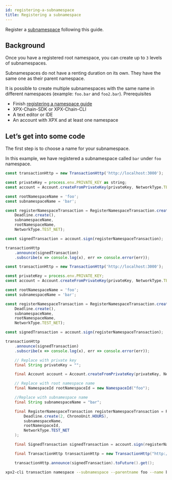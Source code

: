 ```yaml
---
id: registering-a-subnamespace
title: Registering a subnamespace
---
```

Register a [subnamespace](../../) following this guide.

## Background

Once you have a registered root namespace, you can create up to `3` levels of subnamespaces.

Subnamespaces do not have a renting duration on its own. They have the same one as their parent namespace.

It is possible to create multiple subnamespaces with the same name in different namespaces (example: `foo.bar` and `foo2.bar`).
Prerequisites

- Finish [registering a namespace guide](../namespace/registering-a-namespace.md)
- XPX-Chain-SDK or XPX-Chain-CLI
- A text editor or IDE
- An account with XPX and at least one namespace

## Let’s get into some code

The first step is to choose a name for your subnamespace.

In this example, we have registered a subnamespace called `bar` under `foo` namespace.

<!--DOCUSAURUS_CODE_TABS-->
<!--TypeScript-->
```js
const transactionHttp = new TransactionHttp('http://localhost:3000');

const privateKey = process.env.PRIVATE_KEY as string;
const account = Account.createFromPrivateKey(privateKey, NetworkType.TEST_NET);

const rootNamespaceName = 'foo';
const subnamespaceName = 'bar';

const registerNamespaceTransaction = RegisterNamespaceTransaction.createSubNamespace(
    Deadline.create(),
    subnamespaceName,
    rootNamespaceName,
    NetworkType.TEST_NET);

const signedTransaction = account.sign(registerNamespaceTransaction);

transactionHttp
    .announce(signedTransaction)
    .subscribe(x => console.log(x), err => console.error(err));
```

<!--JavaScript-->
```js
const transactionHttp = new TransactionHttp('http://localhost:3000');

const privateKey = process.env.PRIVATE_KEY;
const account = Account.createFromPrivateKey(privateKey, NetworkType.TEST_NET);

const rootNamespaceName = 'foo';
const subnamespaceName = 'bar';

const registerNamespaceTransaction = RegisterNamespaceTransaction.createSubNamespace(
    Deadline.create(),
    subnamespaceName,
    rootNamespaceName,
    NetworkType.TEST_NET);

const signedTransaction = account.sign(registerNamespaceTransaction);

transactionHttp
    .announce(signedTransaction)
    .subscribe(x => console.log(x), err => console.error(err));
```

<!--Java-->
```java
    // Replace with private key
    final String privateKey = "";

    final Account account = Account.createFromPrivateKey(privateKey, NetworkType.TEST_NET);

    // Replace with root namespace name
    final NamespaceId rootNamespaceId = new NamespaceId("foo");

    //Replace with subnamespace name
    final String subnamespaceName = "bar";

    final RegisterNamespaceTransaction registerNamespaceTransaction = RegisterNamespaceTransaction.createSubNamespace(
        Deadline.create(2, ChronoUnit.HOURS),
        subnamespaceName,
        rootNamespaceId,
        NetworkType.TEST_NET
    );

    final SignedTransaction signedTransaction = account.sign(registerNamespaceTransaction);

    final TransactionHttp transactionHttp = new TransactionHttp("http://localhost:3000");

    transactionHttp.announce(signedTransaction).toFuture().get();
```

<!--Bash-->
```bash
xpx2-cli transaction namespace --subnamespace --parentname foo --name bar
```

<!--END_DOCUSAURUS_CODE_TABS-->